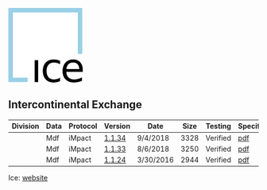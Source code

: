 ![Ice](https://github.com/Open-Markets-Initiative/Directory/blob/master/Logos/Ice.png)


## Intercontinental Exchange

|Division | Data | Protocol | Version | Date | Size | Testing | Specification|
|--- | --- | --- | --- | --- | --- | --- | ---|
| | Mdf | iMpact | [1.1.34](https://github.com/Open-Markets-Initiative/CSharp.Packed.Structs/blob/master/Ice/Ice.Mdf.iMpact.v1.1.34.cs "Intercontinental Exchange 1.1.34 C# Structs") | 9/4/2018 | 3328 | Verified | [pdf](https://github.com/Open-Markets-Initiative/Directory/blob/master/Specifications/Ice/Ice.Mdf.iMpact.v1.1.34.pdf "Specification manual")|
| | Mdf | iMpact | [1.1.33](https://github.com/Open-Markets-Initiative/CSharp.Packed.Structs/blob/master/Ice/Ice.Mdf.iMpact.v1.1.33.cs "Intercontinental Exchange 1.1.33 C# Structs") | 8/6/2018 | 3250 | Verified | [pdf](https://github.com/Open-Markets-Initiative/Directory/blob/master/Specifications/Ice/Ice.Mdf.iMpact.v1.1.33.pdf "Specification manual")|
| | Mdf | iMpact | [1.1.24](https://github.com/Open-Markets-Initiative/CSharp.Packed.Structs/blob/master/Ice/Ice.Mdf.iMpact.v1.1.24.cs "Intercontinental Exchange 1.1.24 C# Structs") | 3/30/2016 | 2944 | Verified | [pdf](https://github.com/Open-Markets-Initiative/Directory/blob/master/Specifications/Ice/Ice.Mdf.iMpact.v1.1.24.pdf "Specification manual")|


Ice: [website](https://www.theice.com "Go to Intercontinental Exchange")

